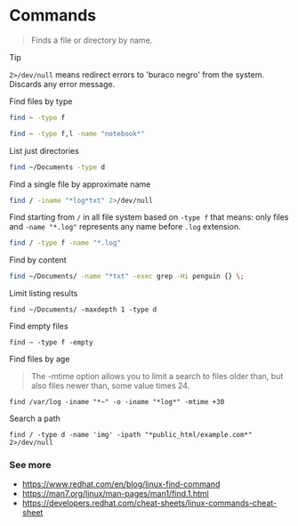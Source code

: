 # Commands
> Finds a file or directory by name.

> [!TIP]
> `2>/dev/null` means redirect errors to 'buraco negro' from the system. Discards any error message.


Find files by type
```zsh
find ~ -type f
```

```zsh
find ~ -type f,l -name "notebook*"
```

List just directories
```zsh
find ~/Documents -type d
```

Find a single file by approximate name
```zsh
find / -iname "*log*txt" 2>/dev/null
```

Find starting from `/` in all file system based on `-type f` that means: only files and `-name "*.log"` represents any name before `.log` extension.
```zsh
find / -type f -name "*.log"
```

Find by content
```zsh
find ~/Documents/ -name "*txt" -exec grep -Hi penguin {} \;
```

Limit listing results
```
find ~/Documents/ -maxdepth 1 -type d
```

Find empty files
```
find ~ -type f -empty
```

Find files by age
> The -mtime option allows you to limit a search to files older than, but also files newer than, some value times 24.
```
find /var/log -iname "*~" -o -iname "*log*" -mtime +30
```

Search a path
```
find / -type d -name 'img' -ipath "*public_html/example.com*" 2>/dev/null
```

### See more
- https://www.redhat.com/en/blog/linux-find-command
- https://man7.org/linux/man-pages/man1/find.1.html
- https://developers.redhat.com/cheat-sheets/linux-commands-cheat-sheet


